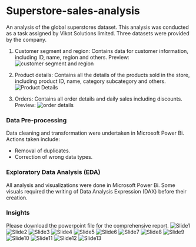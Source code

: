 # Superstore-sales-analysis
An analysis of the global superstores dataset. This analysis was conducted as a task assigned by Vikot Solutions limited.
Three datasets were provided by the company.
1. Customer segment and region: Contains data for customer information, including ID, name, region and others.
Preview:
![customer segment and region](https://user-images.githubusercontent.com/107181687/225951326-3e53bbae-9c03-498e-874b-1b241be58c14.PNG)


2. Product details: Contains all the details of the products sold in the store, including product ID, name, category subcategory and others.
![Product Details](https://user-images.githubusercontent.com/107181687/225952296-91fc81bd-8680-4f94-9e61-5d27c7971960.PNG)


3. Orders: Contains all order details and daily sales including discounts.
Preview:
![order details](https://user-images.githubusercontent.com/107181687/225952412-fdd804a1-7fd5-4d47-b9b4-91a8c8c3db09.PNG)


### Data Pre-processing
Data cleaning and transformation were undertaken in Microsoft Power Bi. Actions taken include:

- Removal of duplicates.
- Correction of wrong data types.

### Exploratory Data Analysis (EDA)
All analysis and visualizations were done in Microsoft Power Bi. Some visuals required the writing of Data Analysis Expression (DAX) before their creation.

### Insights
Please download the powerpoint file for the comprehensive report.
![Slide1](https://user-images.githubusercontent.com/107181687/225959601-021f28e6-d6b7-47e8-b58d-b63631eb2b7b.PNG)
![Slide2](https://user-images.githubusercontent.com/107181687/225959608-250f0f26-7eb5-41ee-9e18-ef3edcf1c848.PNG)
![Slide3](https://user-images.githubusercontent.com/107181687/225959617-22fbd367-8777-4288-90ab-8b88d839da91.PNG)
![Slide4](https://user-images.githubusercontent.com/107181687/225959619-2f4bbc06-a443-4ba1-828e-d38ed8bf04c2.PNG)
![Slide5](https://user-images.githubusercontent.com/107181687/225959621-feda1495-8cfd-4ff3-8b87-97b4cc4906f3.PNG)
![Slide6](https://user-images.githubusercontent.com/107181687/225959635-f547dcd8-a65c-40a1-be9b-93d0447e2d74.PNG)
![Slide7](https://user-images.githubusercontent.com/107181687/225959645-b9e1168b-a22f-40f0-825e-b3c1f037f9b0.PNG)
![Slide8](https://user-images.githubusercontent.com/107181687/225959664-3f8b24be-5328-4a4a-b519-0a30365f3a7a.PNG)
![Slide9](https://user-images.githubusercontent.com/107181687/225959681-21a7f6e2-f700-41ae-894f-dbd7aa9ba85c.PNG)
![Slide10](https://user-images.githubusercontent.com/107181687/225959690-62922e95-4121-45ac-aba8-4d884a189b2f.PNG)
![Slide11](https://user-images.githubusercontent.com/107181687/225959697-065104ca-5b6f-4dd2-85a8-8cf7f07ab5c0.PNG)
![Slide12](https://user-images.githubusercontent.com/107181687/225959705-3f3de900-fb22-424f-814e-86821beea668.PNG)
![Slide13](https://user-images.githubusercontent.com/107181687/225959709-a003f1af-ea4e-4542-8d82-2f5a1700175a.PNG)
